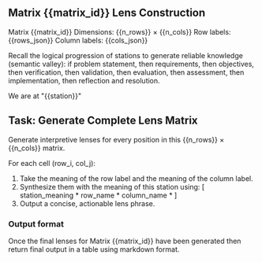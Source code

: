 ## Matrix {{matrix_id}} Lens Construction
Matrix {{matrix_id}}
Dimensions: {{n_rows}} × {{n_cols}} 
Row labels: {{rows_json}}
Column labels: {{cols_json}}

Recall the logical progression of stations to generate reliable knowledge (semantic valley): if problem statement, then requirements, then objectives, then verification, then validation, then evaluation, then assessment, then implementation, then reflection and resolution.

We are at "{{station}}"

## Task: Generate Complete Lens Matrix

Generate interpretive lenses for every position in this {{n_rows}} × {{n_cols}} matrix.

For each cell (row_i, col_j):
1) Take the meaning of the row label and the meaning of the column label.
2) Synthesize them with the meaning of this station using:
   [ station_meaning * row_name * column_name * ]
3) Output a concise, actionable lens phrase.

### Output format
Once the final lenses for Matrix {{matrix_id}}  have been generated then return final output in a table using markdown format.